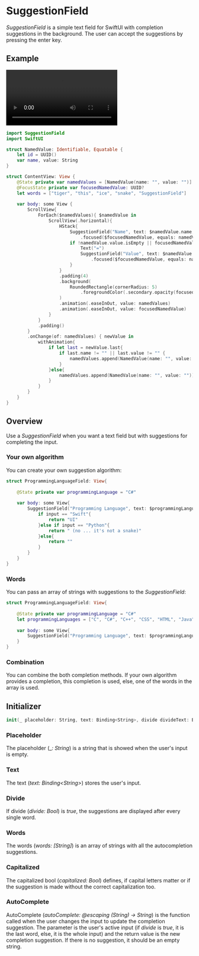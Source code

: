 # SuggestionField
_SuggestionField_ is a simple text field for SwiftUI with completion suggestions in the background. The user can accept the suggestions by pressing the enter key.

## Example
![](https://user-images.githubusercontent.com/106754840/172911999-d8bc9997-08f7-4454-9645-584121baf4ac.mov)
```swift
import SuggestionField
import SwiftUI

struct NamedValue: Identifiable, Equatable {
    let id = UUID()
    var name, value: String
}

struct ContentView: View {
    @State private var namedValues = [NamedValue(name: "", value: "")]
    @FocusState private var focusedNamedValue: UUID?
    let words = ["tiger", "this", "ice", "snake", "SuggestionField"]
    
    var body: some View {
        ScrollView{
            ForEach($namedValues){ $namedValue in
                ScrollView(.horizontal){
                    HStack{
                        SuggestionField("Name", text: $namedValue.name, divide: true, words: words)
                            .focused($focusedNamedValue, equals: namedValue.id)
                        if !namedValue.value.isEmpty || focusedNamedValue == namedValue.id {
                            Text("=")
                            SuggestionField("Value", text: $namedValue.value, divide: true, words: words)
                                .focused($focusedNamedValue, equals: namedValue.id)
                        }
                    }
                    .padding(4)
                    .background(
                        RoundedRectangle(cornerRadius: 5)
                            .foregroundColor(.secondary.opacity(focusedNamedValue == namedValue.id ? 0.1 : 0))
                    )
                    .animation(.easeInOut, value: namedValues)
                    .animation(.easeInOut, value: focusedNamedValue)
                }
            }
            .padding()
        }
        .onChange(of: namedValues) { newValue in
            withAnimation{
                if let last = newValue.last{
                    if last.name != "" || last.value != "" {
                        namedValues.append(NamedValue(name: "", value: ""))
                    }
                }else{
                    namedValues.append(NamedValue(name: "", value: ""))
                }
            }
        }
    }
}
```

## Overview
Use a _SuggestionField_ when you want a text field but with suggestions for completing the input. 

### Your own algorithm
You can create your own suggestion algorithm:
```swift
struct ProgrammingLanguageField: View{
    
    @State private var programmingLanguage = "C#"
    
    var body: some View{
        SuggestionField("Programming Language", text: $programmingLanguage) { input in
            if input == "Swift"{
                return "UI"
            }else if input == "Python"{
                return " (no ... it's not a snake)"
            }else{
                return ""
            }
        }
    }
}
```

### Words
You can pass an array of strings with suggestions to the _SuggestionField_:

```swift
struct ProgrammingLanguageField: View{
    
    @State private var programmingLanguage = "C#"
    let programmingLanguages = ["C", "C#", "C++", "CSS", "HTML", "Java", "JavaScript", "Kotlin", "Objective-C", "Python", "Ruby", "Swift"]
    
    var body: some View{
        SuggestionField("Programming Language", text: $programmingLanguage, words: programmingLanguages)
    }
}

```

### Combination
You can combine the both completion methods. If your own algorithm provides a completion, this completion is used, else, one of the words in the array is used.

## Initializer

```swift
init(_ placeholder: String, text: Binding<String>, divide divideText: Bool = false, words: [String] = [], capitalized: Bool = false, autoComplete: @escaping (String) -> String = { _ in return "" })
```
### Placeholder
The placeholder (\__: String_) is a string that is showed when the user's input is empty.

### Text
The text (_text: Binding\<String\>_) stores the user's input.

### Divide
If divide (_divide: Bool_) is _true_, the suggestions are displayed after every single word.

### Words
The words (_words: [String]_) is an array of strings with all the autocompletion suggestions.

### Capitalized
The capitalized bool (_capitalized: Bool_) defines, if capital letters matter or if the suggestion is made without the correct capitalization too.

### AutoComplete
AutoComplete (_autoComplete: @escaping (String) -> String_) is the function called when the user changes the input to update the completion suggestion. The parameter is the user's active input (if _divide_ is _true_, it is the last word, else, it is the whole input) and the return value is the new completion suggestion. If there is no suggestion, it should be an empty string.

